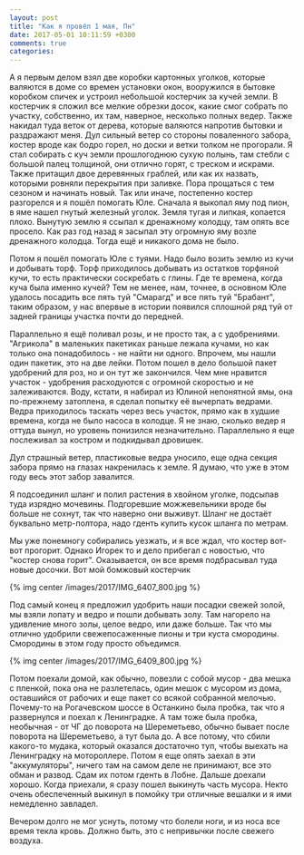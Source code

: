 ```yaml
---
layout: post
title: "Как я провёл 1 мая, Пн"
date: 2017-05-01 10:11:59 +0300
comments: true
categories: 
---
```


А я первым делом взял две коробки картонных уголков, которые валяются в доме со времен установки окон, вооружился в бытовке коробком спичек и устроил небольшой костерчик за кучей земли. В костерчик я сложил все мелкие обрезки досок, какие смог собрать по участку, собственно, их там, наверное, несколько полных ведер. Также накидал туда веток от дерева, которые валяются напротив бытовки и раздражают меня. Дул сильный ветер со стороны поваленного забора, костер вроде как бодро горел, но доски и ветки толком не прогорали. Я стал собирать с куч земли прошлогоднюю сухую полынь, там стебли с большой палец толщиной, они отлично горят, с треском и искрами. Также притащил двое деревянных граблей, или как их назвать, которыми ровняли перекрытия при заливке. Пора прощаться с тем сезоном и начинать новый. Так или иначе, постепенно костер разгорелся и я пошёл помогать Юле. Сначала я выкопал яму под пион, в яме нашел гнутый железный уголок. Земля тугая и липкая, копается плохо. Вынутую землю я ссыпал к дренажному колодцу, там опять все просело. Как раз год назад я засыпал эту огромную яму возле дренажного колодца. Тогда ещё и никакого дома не было.

Потом я пошёл помогать Юле с туями. Надо было возить землю из кучи и добывать торф. Торф приходилось добывать из остатков торфяной кучи, то есть практически соскребать с глины. Где те времена, когда куча была именно кучей? Тем не менее, нам, точнее, в основном Юле удалось посадить все пять туй "Смарагд" и все пять туй "Брабант", таким образом, у нас впервые в истории появился сплошной ряд туй от задней границы участка почти до передней.

Параллельно я ещё поливал розы, и не просто так, а с удобрениями. "Агрикола" в маленьких пакетиках раньше лежала кучами, но как только она понадобилось - не найти ни одного. Впрочем, мы нашли один пакетик, это на две лейки. Потом пошел в дело большой пакет удобрений для роз, но и он тут же закончился. Чем мне нравится участок - удобрения расходуются с огромной скоростью и не залеживаются. Воду, кстати, я набирал из Юлиной непонятной ямы, она по-прежнему затоплена, я сделал попытку её вычерпать ведрами. Ведра приходилось таскать через весь участок, прямо как в худшие времена, когда не было насоса в колодце. Я не знаю, сколько ведер я оттуда вынул, но уровень понизился незначительно. Параллельно я еще послеживал за костром и подкидывал дровишек.

Дул страшный ветер, пластиковые ведра уносило, еще одна секция забора прямо на глазах накренилась к земле. Я думаю, что уже в этом году весь этот забор завалится.

Я подсоединил шланг и полил растения в хвойном уголке, подсыпав туда изрядно мочевины. Подгоревшие можжевельники вроде бы больше не сохнут, так что наверно они выживут. Шланг не достаёт буквально метр-полтора, надо гденть купить кусок шланга по метрам.

Мы уже понемногу собирались уезжать, и я все ждал, что костер вот-вот прогорит. Однако Игорек то и дело прибегал с новостью, что "костер снова горит". Оказывается, он все время подбрасывал туда новые досочки. Вот мой бомжовый костерчик


{% img center /images/2017/IMG_6407_800.jpg %}


Под самый конец я предложил удобрить наши посадки свежей золой, мы взяли лопату и ведро и пошли добывать золу. Там нагорело на удивление много золы, целое ведро, или даже больше. Так что мы отлично удобрили свежепосаженные пионы и три куста смородины. Смородины в этом году просто объедимся.

{% img center /images/2017/IMG_6409_800.jpg %}

Потом поехали домой, как обычно, повезли с собой мусор - два мешка с пленкой, пока она не разлетелась, один мешок с мусором из дома, оставшийся от рабочих и еще пакет со всякой собранной мелочью. Почему-то на Рогачевском шоссе в Останкино была пробка, так что я развернулся и поехал к Ленинградке. А там тоже была пробка, необычная - от ЧГ до поворота на Шереметьево, обычно бывает после поворота на Шереметьево, а тут была до. А все потому, что сбили какого-то мудака, который оказался достаточно туп, чтобы выехать на Ленинградку на мотороллере. Потом я еще опять заехал в эти "аккумуляторы", ничего там на самом деле не принимают, все это обман и развод. Сдам их потом гденть в Лобне. Дальше доехали хорошо. Когда приехали, я сразу пошел выкинуть часть мусора. Некто очень обеспеченный выкинул в помойку три отличные вешалки и я ими немедленно завладел.

Вечером долго не мог уснуть, потому что болели ноги, и из носа все время текла кровь. Должно быть, это с непривычки после свежего воздуха.